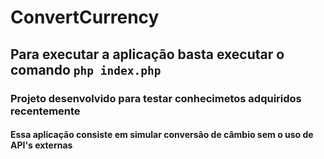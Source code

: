 # ConvertCurrency

## Para executar a aplicação basta executar o comando `php index.php`

### Projeto desenvolvido para testar conhecimetos adquiridos recentemente 

#### Essa aplicação consiste em simular conversão de câmbio sem o uso de API's externas
